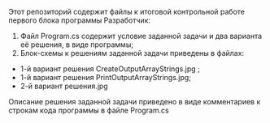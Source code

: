 Этот репозиторий содержит файлы к итоговой контрольной работе первого блока программы Разработчик:
1. Файл Program.cs содержит условие заданной задачи и два варианта её решения, в виде программы;
2. Блок-схемы к решениям заданной задачи приведены в файлах: 
- 1-й вариант решения CreateOutputArrayStrings.jpg ;
- 1-й вариант решения PrintOutputArrayStrings.jpg;
- 2-й вариант решения.jpg

Описание решения заданной задачи приведено в виде комментариев к строкам кода программы в файле Program.cs

